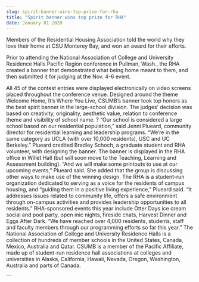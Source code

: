 ```yaml
---
slug: spirit-banner-wins-top-prize-for-rha
title: "Spirit banner wins top prize for RHA"
date: January 01 2020
---
```


 
<p>
  Members of the Residential Housing Association told the world why they love
  their home at CSU Monterey Bay, and won an award for their efforts.
</p>
<p>
  Prior to attending the National Association of College and University
  Residence Halls Pacific Region conference in Pullman, Wash., the RHA created a
  banner that demonstrated what being home meant to them, and then submitted it
  for judging at the Nov. 4-6 event.
</p>
<p>
  All 45 of the contest entries were displayed electronically on video screens
  placed throughout the conference venue. Designed around the theme Welcome
  Home, It’s Where You Live, CSUMB’s banner took top honors as the best spirit
  banner in the large-school division. The judges’ decision was based on
  creativity, originality, aesthetic value, relation to conference theme and
  visibility of school name. ? “Our school is considered a large school based on
  our residential population,” said Jenni Plueard, community director for
  residential learning and leadership programs. “We’re in the same category as
  UCLA (with over 10,000 residents), USC and UC Berkeley.” Plueard credited
  Bradley Schoch, a graduate student and RHA volunteer, with designing the
  banner. The banner is displayed in the RHA office in Willet Hall (but will
  soon move to the Teaching, Learning and Assessment building). “And we will
  make some printouts to use at our upcoming events,” Plueard said. She added
  that the group is discussing other ways to make use of the winning design. The
  RHA is a student-run organization dedicated to serving as a voice for the
  residents of campus housing, and “guiding them in a positive living
  experience,” Plueard said. “It addresses issues related to community life,
  offers a safe environment through on-campus activities and provides leadership
  opportunities to all residents.” RHA-sponsored events this year include Otter
  Days ice cream social and pool party, open mic nights, fireside chats, Harvest
  Dinner and Eggs After Dark. “We have reached over 4,000 residents, students,
  staff and faculty members through our programming efforts so far this year.”
  The National Association of College and University Residence Halls is a
  collection of hundreds of member schools in the United States, Canada, Mexico,
  Australia and Qatar. CSUMB is a member of the Pacific Affiliate, made up of
  student-run residence hall associations at colleges and universities in
  Alaska, California, Hawaii, Nevada, Oregon, Washington, Australia and parts of
  Canada.
</p>
```
